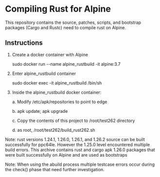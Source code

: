 # Compiling Rust for Alpine

This repository contains the source, patches, scripts, and bootstrap packages (Cargo and Rustc) need to compile rust on Alpine.

[Rust]: https://www.rust-lang.org

## Instructions
1. Create a docker container with Alpine 

    sudo docker run --name alpine_rustbuild  -it alpine:3.7
    
2. Enter alpine_rustbuild container

    sudo docker exec -it alpine_rustbuild  /bin/sh
    
3. Inside the alpine_rustbuild docker container:

   a. Modify /etc/apk/repositories to point to edge
   
   b. apk update; apk upgrade
   
   c. Copy the contents of this project to /root/test262  directory
   
   d. as root, /root/test262/build_rust262.sh

Note: rust versions 1.24.1, 1.26.0, 1.26.1, and 1.26.2  source can be built successfully for ppc64le. However the 1.25.0 level encountered multiple build errors. This archive contains rust and cargo apk 1.26.0 packages that were built successfully on Alpine and are used as bootstraps

Note: When using the abuild process multiple testcase errors occur during the check() phase that need further investigation.

